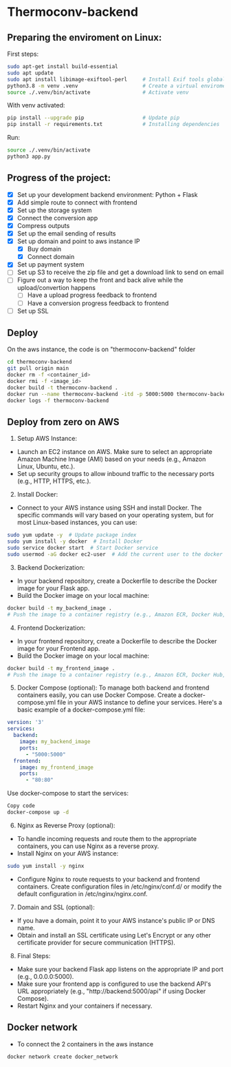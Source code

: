 # Thermoconv-backend

## Preparing the enviroment on Linux:

First steps:
```bash
sudo apt-get install build-essential
sudo apt update
sudo apt install libimage-exiftool-perl     # Install Exif tools globaly
python3.8 -m venv .venv                     # Create a virtual enviroment
source ./.venv/bin/activate                 # Activate venv
```

With venv activated:
```bash
pip install --upgrade pip                   # Update pip
pip install -r requirements.txt             # Installing dependencies
```

Run:
```bash
source ./.venv/bin/activate
python3 app.py
```


## Progress of the project:

- [X] Set up your development backend environment: Python + Flask
- [X] Add simple route to connect with frontend
- [X] Set up the storage system
- [X] Connect the conversion app  
- [X] Compress outputs
- [X] Set up the email sending of results
- [X] Set up domain and point to aws instance IP
  - [X] Buy domain
  - [X] Connect domain
- [X] Set up payment system
- [ ] Set up S3 to receive the zip file and get a download link to send on email
- [ ] Figure out a way to keep the front and back alive while the upload/convertion happens
  - [ ] Have a upload progress feedback to frontend
  - [ ] Have a conversion progress feedback to frontend
- [ ] Set up SSL

## Deploy
On the aws instance, the code is on "thermoconv-backend" folder
```bash
cd thermoconv-backend
git pull origin main                                                          # to get the code updated
docker rm -f <container_id>                                                   # remove old ontainer
docker rmi -f <image_id>                                                      # remove old image
docker build -t thermoconv-backend .                                          # build the new image
docker run --name thermoconv-backend -itd -p 5000:5000 thermoconv-backend     # run the new container
docker logs -f thermoconv-backend                                             # Whatch the logs
```


## Deploy from zero on AWS

1. Setup AWS Instance:
- Launch an EC2 instance on AWS. Make sure to select an appropriate Amazon Machine Image (AMI) based on your needs (e.g., Amazon Linux, Ubuntu, etc.).
- Set up security groups to allow inbound traffic to the necessary ports (e.g., HTTP, HTTPS, etc.).

2. Install Docker:
- Connect to your AWS instance using SSH and install Docker. The specific commands will vary based on your operating system, but for most Linux-based instances, you can use:
```bash
sudo yum update -y  # Update package index
sudo yum install -y docker  # Install Docker
sudo service docker start  # Start Docker service
sudo usermod -aG docker ec2-user  # Add the current user to the docker group (optional but avoids using sudo with docker commands) 
```

3. Backend Dockerization:
- In your backend repository, create a Dockerfile to describe the Docker image for your Flask app.
- Build the Docker image on your local machine:
```bash
docker build -t my_backend_image .
# Push the image to a container registry (e.g., Amazon ECR, Docker Hub, etc.) or use AWS ECR to create a repository and push your image to it.
```

4. Frontend Dockerization:
- In your frontend repository, create a Dockerfile to describe the Docker image for your Frontend app.
- Build the Docker image on your local machine:
```bash
docker build -t my_frontend_image .
# Push the image to a container registry (e.g., Amazon ECR, Docker Hub, etc.) or use AWS ECR to create a repository and push your image to it.
```

5. Docker Compose (optional):
To manage both backend and frontend containers easily, you can use Docker Compose. Create a docker-compose.yml file in your AWS instance to define your services.
Here's a basic example of a docker-compose.yml file:
```yaml
version: '3'
services:
  backend:
    image: my_backend_image
    ports:
      - "5000:5000"
  frontend:
    image: my_frontend_image
    ports:
      - "80:80"
```

Use docker-compose to start the services:
```bash
Copy code
docker-compose up -d
```

6. Nginx as Reverse Proxy (optional):
- To handle incoming requests and route them to the appropriate containers, you can use Nginx as a reverse proxy.
- Install Nginx on your AWS instance:
```bash
sudo yum install -y nginx
```
- Configure Nginx to route requests to your backend and frontend containers. Create configuration files in /etc/nginx/conf.d/ or modify the default configuration in /etc/nginx/nginx.conf.

7. Domain and SSL (optional):
- If you have a domain, point it to your AWS instance's public IP or DNS name.
- Obtain and install an SSL certificate using Let's Encrypt or any other certificate provider for secure communication (HTTPS).

8. Final Steps:
- Make sure your backend Flask app listens on the appropriate IP and port (e.g., 0.0.0.0:5000).
- Make sure your frontend app is configured to use the backend API's URL appropriately (e.g., "http://backend:5000/api" if using Docker Compose).
- Restart Nginx and your containers if necessary.

## Docker network
- To connect the 2 containers in the aws instance
```bash
docker network create docker_network
```



